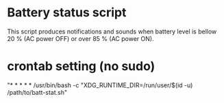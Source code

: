 # Battery status script
This script produces notifications and sounds when battery level is bellow 20 % (AC power OFF) or over 85 % (AC power ON).
# crontab setting (no sudo)
\"* * * * * /usr/bin/bash -c "XDG_RUNTIME_DIR=/run/user/$(id -u) /path/to/batt-stat.sh"
